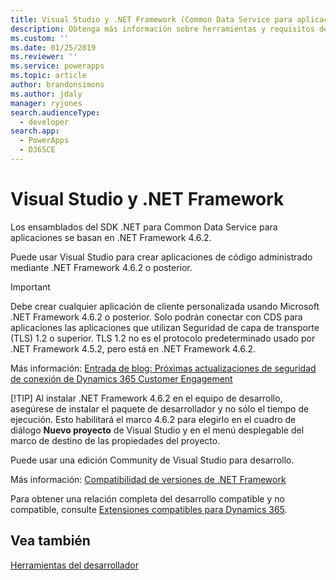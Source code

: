 ```yaml
---
title: Visual Studio y .NET Framework (Common Data Service para aplicaciones) | Microsoft Docs
description: Obtenga más información sobre herramientas y requisitos de desarrollo de código administrado.
ms.custom: ''
ms.date: 01/25/2019
ms.reviewer: ''
ms.service: powerapps
ms.topic: article
author: brandonsimons
ms.author: jdaly
manager: ryjones
search.audienceType:
  - developer
search.app:
  - PowerApps
  - D365CE
---
```

# <a name="visual-studio-and-the-net-framework"></a>Visual Studio y .NET Framework

Los ensamblados del SDK .NET para Common Data Service para aplicaciones se basan en .NET Framework 4.6.2. 

Puede usar Visual Studio para crear aplicaciones de código administrado mediante .NET Framework 4.6.2 o posterior. 

> [!IMPORTANT]
> Debe crear cualquier aplicación de cliente personalizada usando Microsoft .NET Framework 4.6.2 o posterior.
> Solo podrán conectar con CDS para aplicaciones las aplicaciones que utilizan Seguridad de capa de transporte (TLS) 1.2 o superior. TLS 1.2 no es el protocolo predeterminado usado por .NET Framework 4.5.2, pero está en .NET Framework 4.6.2. 
> 
> Más información: [Entrada de blog: Próximas actualizaciones de seguridad de conexión de Dynamics 365 Customer Engagement](https://blogs.msdn.microsoft.com/crm/2017/09/28/updates-coming-to-dynamics-365-customer-engagement-connection-security/)
> 
> [!TIP]
> Al instalar .NET Framework 4.6.2 en el equipo de desarrollo, asegúrese de instalar el paquete de desarrollador y no sólo el tiempo de ejecución. Esto habilitará el marco 4.6.2 para elegirlo en el cuadro de diálogo **Nuevo proyecto** de Visual Studio y en el menú desplegable del marco de destino de las propiedades del proyecto.  

Puede usar una edición Community de Visual Studio para desarrollo. 

[comment]: <> (However, use of extensions isn’t supported in the Express edition so you won’t be able to install useful extensions in that version of Visual Studio)

Más información: [Compatibilidad de versiones de .NET Framework](/dynamics365/customer-engagement/developer/supported-extensions#SupportNET)

Para obtener una relación completa del desarrollo compatible y no compatible, consulte [Extensiones compatibles para Dynamics 365](/dynamics365/customer-engagement/developer/supported-extensions#SupportNET).

## <a name="see-also"></a>Vea también

 [Herramientas del desarrollador](/dynamics365/customer-engagement/developer/developer-tools)